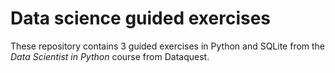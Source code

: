 # Data science guided exercises
These repository contains 3 guided exercises in Python and SQLite from the _Data Scientist in Python_ course from Dataquest.